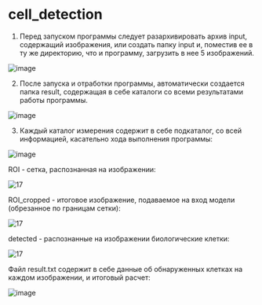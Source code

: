 # cell_detection

1. Перед запуском программы следует разархивировать архив input, содержащий изображения, или создать папку input и, поместив ее в ту же директорию, что и программу, загрузить в нее 5 изображений.

![image](https://github.com/user-attachments/assets/e2edf458-6caa-44ec-abfe-0c43e3de3bfc)

2. После запуска и отработки программы, автоматически создается папка result, содержащая в себе каталоги со всеми результатами работы программы.

![image](https://github.com/user-attachments/assets/072b0c4a-aa82-4272-a309-0a325a425d74)

3. Каждый каталог измерения содержит в себе подкаталог, со всей информацией, касательно хода выполнения программы:

![image](https://github.com/user-attachments/assets/32f91fb4-3ed0-45fa-9524-abb2811f0724)

ROI - сетка, распознанная на изображении:

![17](https://github.com/user-attachments/assets/9f4fb586-3887-416e-a3b8-7bc77e835e39)

ROI_cropped - итоговое изображение, подаваемое на вход модели (обрезанное по границам сетки):

![17](https://github.com/user-attachments/assets/80f775f2-0c08-4f36-8c0a-053c332d4061)

detected - распознанные на изображении биологические клетки:

![17](https://github.com/user-attachments/assets/96da58e0-d1c4-45a9-866f-2c1e74fb99b3)

Файл result.txt содержит в себе данные об обнаруженных клетках на каждом изображении, и итоговый расчет:

![image](https://github.com/user-attachments/assets/1928631b-bd60-4a9c-b14d-50ef07d08aa4)




